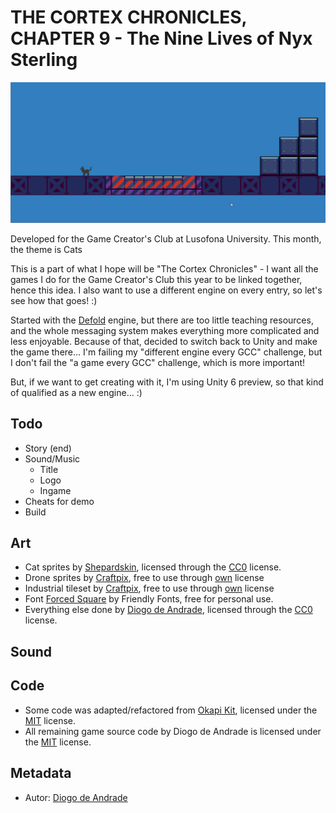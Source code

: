 # THE CORTEX CHRONICLES, CHAPTER 9 - The Nine Lives of Nyx Sterling

![GameScreenshot](screenshots/cat_game.gif)

Developed for the Game Creator's Club at Lusofona University.
This month, the theme is Cats

This is a part of what I hope will be "The Cortex Chronicles" - I want all the games I do for the Game Creator's Club this year to be linked together, hence this idea.
I also want to use a different engine on every entry, so let's see how that goes! :)

Started with the [Defold](https://defold.com/) engine, but there are too little teaching resources, and the whole messaging system makes everything more complicated and less enjoyable.
Because of that, decided to switch back to Unity and make the game there... I'm failing my "different engine every GCC" challenge, but I don't fail the "a game every GCC" challenge, which is more important! 

But, if we want to get creating with it, I'm using Unity 6 preview, so that kind of qualified as a new engine... :)

## Todo

* Story (end)
* Sound/Music
  * Title
  * Logo
  * Ingame
* Cheats for demo
* Build

## Art

- Cat sprites by [Shepardskin](https://opengameart.org/users/shepardskin), licensed through the [CC0] license.
- Drone sprites by [Craftpix], free to use through [own](https://craftpix.net/file-licenses/) license
- Industrial tileset by [Craftpix], free to use through [own](https://craftpix.net/file-licenses/) license
- Font [Forced Square] by Friendly Fonts, free for personal use.
- Everything else done by [Diogo de Andrade], licensed through the [CC0] license.

## Sound

## Code

- Some code was adapted/refactored from [Okapi Kit], licensed under the [MIT] license.
- All remaining game source code by Diogo de Andrade is licensed under the [MIT] license.

## Metadata

- Autor: [Diogo de Andrade]

[Diogo de Andrade]:https://github.com/DiogoDeAndrade
[CC0]:https://creativecommons.org/publicdomain/zero/1.0/
[CC-BY 3.0]:https://creativecommons.org/licenses/by/3.0/
[CC-BY-SA 4.0]:http://creativecommons.org/licenses/by-sa/4.0/
[MIT]:LICENSE
[Craftpix]:https://craftpix.net
[Okapi Kit]:https://github.com/VideojogosLusofona/OkapiKit
[Forced Square]:https://www.dafont.com/pt/forced-square.font